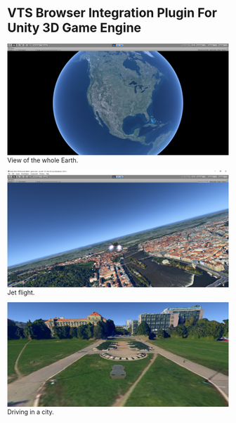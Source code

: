 # VTS Browser Integration Plugin For Unity 3D Game Engine

![planet](screenshots/planet.png)
View of the whole Earth.

![planet](screenshots/aircraft.png)
Jet flight.

![planet](screenshots/car.png)
Driving in a city.
